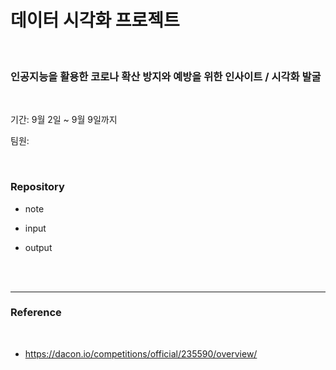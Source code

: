# 데이터 시각화 프로젝트

<br/>

### 인공지능을 활용한 코로나 확산 방지와 예방을 위한 인사이트 / 시각화 발굴



<br/>

기간: 9월 2일 ~ 9월 9일까지

팀원: 



<br/>

### Repository

- note

- input
- output







<br/>

<br/>

--------------------------------

### Reference

<br/>

- https://dacon.io/competitions/official/235590/overview/